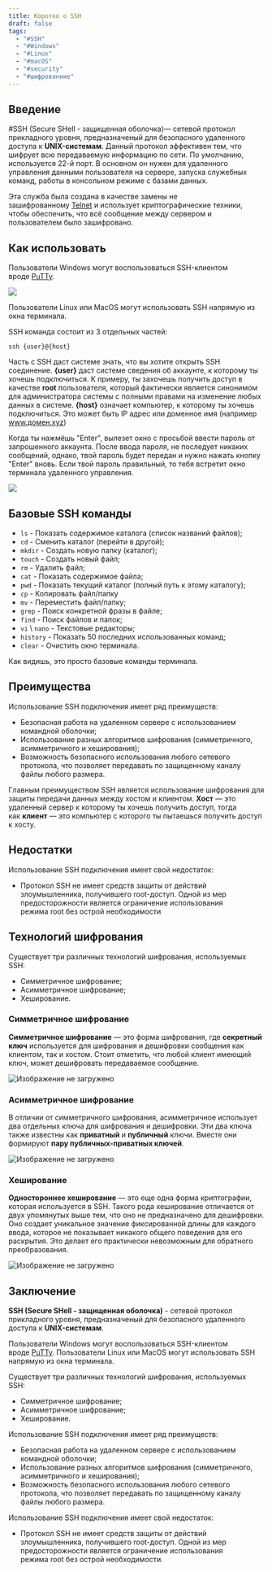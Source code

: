 ```yaml
---
title: Коротко о SSH
draft: false
tags:
  - "#SSH"
  - "#Windows"
  - "#Linux"
  - "#macOS"
  - "#security"
  - "#шифрованиие"
---
```

## Введение

#SSH (Secure SHell - защищенная оболочка)— сетевой протокол прикладного уровня, предназначеный для безопасного удаленного доступа к **UNIX-системам**. Данный протокол эффективен тем, что шифрует всю передаваемую информацию по сети. По умолчанию, используется 22-й порт. В основном он нужен для удаленного управления данными пользователя на сервере, запуска служебных команд, работы в консольном режиме с базами данных.

Эта служба была создана в качестве замены не зашифрованному [Telnet](https://ru.wikipedia.org/wiki/Telnet) и использует криптографические техники, чтобы обеспечить, что всё сообщение между сервером и пользователем было зашифровано.

## Как использовать

Пользователи Windows могут воспользоваться SSH-клиентом вроде [PuTTy](https://www.hostinger.ru/rukovodstva/putty-ssh-kak-podkluchitsya-k-vps).

![](https://habrastorage.org/r/w1560/getpro/habr/upload_files/8c8/756/d10/8c8756d106e9fb1d371dd965d5b91f93.jpg)

Пользователи Linux или MacOS могут использовать SSH напрямую из окна терминала.

SSH команда состоит из 3 отдельных частей:

```
ssh {user}@{host}
```

Часть с SSH даст системе знать, что вы хотите открыть SSH соединение. **{user}** даст системе сведения об аккаунте, к которому ты хочешь подключиться. К примеру, ты захочешь получить доступ в качестве **root** пользователя, который фактически является синонимом для администратора системы с полными правами на изменение любых данных в системе. **{host}** означает компьютер, к которому ты хочешь подключиться. Это может быть IP адрес или доменное имя 
(например www.домен.xyz)

Когда ты нажмёшь "Enter", вылезет окно с просьбой ввести пароль от запрошенного аккаунта. После ввода пароля, не последует никаких сообщений, однако, твой пароль будет передан и нужно нажать кнопку "Enter" вновь. Если твой пароль правильный, то тебя встретит окно терминала удаленного управления.

![](https://habrastorage.org/r/w1560/getpro/habr/upload_files/bf4/b83/676/bf4b836762203824e92cfdb9719c2cd3.png)

## Базовые SSH команды

-   `ls` - Показать содержимое каталога (список названий файлов);
-   `cd` - Сменить каталог (перейти в другой);
-   `mkdir` - Создать новую папку (каталог);
-   `touch` - Создать новый файл;
-   `rm` - Удалить файл;
-   `cat` - Показать содержимое файла;
-   `pwd` - Показать текущий каталог (полный путь к этому каталогу);
-   `cp` - Копировать файл/папку
-   `mv` - Переместить файл/папку;
-   `grep` - Поиск конкретной фразы в файле;
-   `find` - Поиск файлов и папок;
-   `vi` \ `nano` - Текстовые редакторы;
-   `history` - Показать 50 последних использованных команд;
-   `clear` - Очистить окно терминала.

Как видишь, это просто базовые команды терминала.

## Преимущества

Использование SSH подключения имеет ряд преимуществ:

-   Безопасная работа на удаленном сервере с использованием командной оболочки;
-   Использование разных алгоритмов шифрования (симметричного, асимметричного и хеширования);
-   Возможность безопасного использования любого сетевого протокола, что позволяет передавать по защищенному каналу файлы любого размера.

Главным преимуществом SSH является использование шифрования для защиты передачи данных между хостом и клиентом. **Хост** — это удаленный сервер к которому ты хочешь получить доступ, тогда как **клиент** — это компьютер с которого ты пытаешься получить доступ к хосту.

## Недостатки

Использование SSH подключения имеет свой недостаток:

-   Протокол SSH не имеет средств защиты от действий злоумышленника, получившего root-доступ. Одной из мер предосторожности является ограничение использования режима root без острой необходимости
    

## Технологий шифрования

Существует три различных технологий шифрования, используемых SSH:

-   Симметричное шифрование;
-   Асимметричное шифрование;
-   Хеширование.

### Симметричное шифрование

**Симметричное шифрование** — это форма шифрования, где **секретный ключ** используется для шифрования и дешифровки сообщения как клиентом, так и хостом. Стоит отметить, что любой клиент имеющий ключ, может дешифровать передаваемое сообщение.

![Изображение не загружено](https://habr.com/ru/sandbox/166705/null)

### Асимметричное шифрование

В отличии от симметричного шифрования, асимметричное использует два отдельных ключа для шифрования и дешифровки. Эти два ключа также известны как **приватный** и **публичный** ключи. Вместе они формируют **пару публичных-приватных ключей**.

![Изображение не загружено](https://habr.com/ru/sandbox/166705/null)

### Хеширование

**Одностороннее хеширование** — это еще одна форма криптографии, которая используется в SSH. Такого рода хеширование отличается от двух упомянутых выше тем, что оно не предназначено для дешифровки. Оно создает уникальное значение фиксированной длины для каждого ввода, которое не показывает никакого общего поведения для его раскрытия. Это делает его практически невозможным для обратного преобразования.

![Изображение не загружено](https://habr.com/ru/sandbox/166705/null)

## Заключение

**SSH (Secure SHell - защищенная оболочка)** - сетевой протокол прикладного уровня, предназначеный для безопасного удаленного доступа к **UNIX-системам**.

Пользователи Windows могут воспользоваться SSH-клиентом вроде [PuTTy](https://www.hostinger.ru/rukovodstva/putty-ssh-kak-podkluchitsya-k-vps). Пользователи Linux или MacOS могут использовать SSH напрямую из окна терминала.

Существует три различных технологий шифрования, используемых SSH:

-   Симметричное шифрование;
-   Асимметричное шифрование;
-   Хеширование.

Использование SSH подключения имеет ряд преимуществ:

-   Безопасная работа на удаленном сервере с использованием командной оболочки;
-   Использование разных алгоритмов шифрования (симметричного, асимметричного и хеширования);
-   Возможность безопасного использования любого сетевого протокола, что позволяет передавать по защищенному каналу файлы любого размера.

Использование SSH подключения имеет свой недостаток:

-   Протокол SSH не имеет средств защиты от действий злоумышленника, получившего root-доступ. Одной из мер предосторожности является ограничение использования режима root без острой необходимости.
